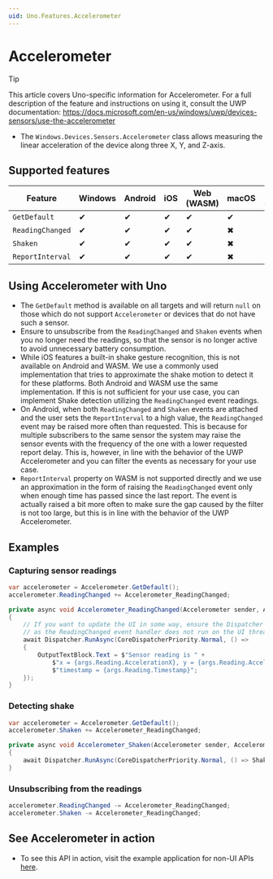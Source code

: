 ```yaml
---
uid: Uno.Features.Accelerometer
---
```


# Accelerometer

> [!TIP]
> This article covers Uno-specific information for Accelerometer. For a full description of the feature and instructions on using it, consult the UWP documentation: https://docs.microsoft.com/en-us/windows/uwp/devices-sensors/use-the-accelerometer

 * The `Windows.Devices.Sensors.Accelerometer` class allows measuring the linear acceleration of the device along three X, Y, and Z-axis. 

## Supported features

| Feature        |  Windows  | Android |  iOS  |  Web (WASM)  | macOS | Linux (Skia)  | Win 7 (Skia) | 
|---------------|-------|-------|-------|-------|-------|-------|-|
| `GetDefault`         | ✔ | ✔ | ✔ | ✔ | ✔ | ✔ | ✔ |
| `ReadingChanged` | ✔ | ✔ | ✔ | ✔ | ✖ | ✖| ✖ |
| `Shaken`     | ✔ | ✔ | ✔ | ✔ | ✖ | ✖ | ✖ |
| `ReportInterval`     | ✔ | ✔ | ✔ | ✔ | ✖ | ✖ | ✖ |

## Using Accelerometer with Uno
 
 * The `GetDefault` method is available on all targets and will return `null` on those which do not support `Accelerometer` or devices that do not have such a sensor.
* Ensure to unsubscribe from the `ReadingChanged` and `Shaken` events when you no longer need the readings, so that the sensor is no longer active to avoid unnecessary battery consumption.
 * While iOS features a built-in shake gesture recognition, this is not available on Android and WASM. We use a commonly used implementation that tries to approximate the shake motion to detect it for these platforms. Both Android and WASM use the same implementation. If this is not sufficient for your use case, you can implement Shake detection utilizing the `ReadingChanged` event readings.
 * On Android, when both `ReadingChanged` and `Shaken` events are attached and the user sets the `ReportInterval` to a high value, the `ReadingChanged` event may be raised more often than requested. This is because for multiple subscribers to the same sensor the system may raise the sensor events with the frequency of the one with a lower requested report delay. This is, however, in line with the behavior of the UWP Accelerometer and you can filter the events as necessary for your use case.
 * `ReportInterval` property on WASM is not supported directly and we use an approximation in the form of raising the `ReadingChanged` event only when enough time has passed since the last report. The event is actually raised a bit more often to make sure the gap caused by the filter is not too large, but this is in line with the behavior of the UWP Accelerometer.

## Examples

### Capturing sensor readings

```csharp
var accelerometer = Accelerometer.GetDefault();
accelerometer.ReadingChanged += Accelerometer_ReadingChanged;

private async void Accelerometer_ReadingChanged(Accelerometer sender, AccelerometerReadingChangedEventArgs args)
{
    // If you want to update the UI in some way, ensure the Dispatcher is used,
    // as the ReadingChanged event handler does not run on the UI thread.
    await Dispatcher.RunAsync(CoreDispatcherPriority.Normal, () =>
    {
        OutputTextBlock.Text = $"Sensor reading is " +
            $"x = {args.Reading.AccelerationX}, y = {args.Reading.AccelerationY}, z = {args.Reading.AccelerationZ}, " + 
            $"timestamp = {args.Reading.Timestamp}";
    });
}
```

### Detecting shake

```csharp
var accelerometer = Accelerometer.GetDefault();
accelerometer.Shaken += Accelerometer_ReadingChanged;

private async void Accelerometer_Shaken(Accelerometer sender, AccelerometerShakenEventArgs args)
{
    await Dispatcher.RunAsync(CoreDispatcherPriority.Normal, () => ShakenTimestamp = args.Timestamp.ToString("R"));
}
```

### Unsubscribing from the readings

```csharp
accelerometer.ReadingChanged -= Accelerometer_ReadingChanged;
accelerometer.Shaken -= Accelerometer_ReadingChanged;
```

## See Accelerometer in action

 * To see this API in action, visit the example application for non-UI APIs [here](https://cutt.ly/apis).
